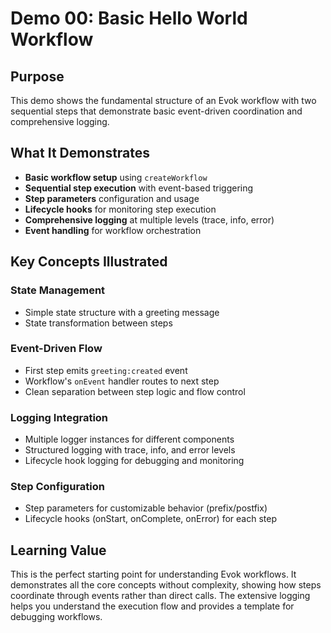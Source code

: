 # Demo 00: Basic Hello World Workflow

## Purpose

This demo shows the fundamental structure of an Evok workflow with two sequential steps that demonstrate basic event-driven coordination and comprehensive logging.

## What It Demonstrates

- **Basic workflow setup** using `createWorkflow`
- **Sequential step execution** with event-based triggering
- **Step parameters** configuration and usage
- **Lifecycle hooks** for monitoring step execution
- **Comprehensive logging** at multiple levels (trace, info, error)
- **Event handling** for workflow orchestration

## Key Concepts Illustrated

### State Management

- Simple state structure with a greeting message
- State transformation between steps

### Event-Driven Flow

- First step emits `greeting:created` event
- Workflow's `onEvent` handler routes to next step
- Clean separation between step logic and flow control

### Logging Integration

- Multiple logger instances for different components
- Structured logging with trace, info, and error levels
- Lifecycle hook logging for debugging and monitoring

### Step Configuration

- Step parameters for customizable behavior (prefix/postfix)
- Lifecycle hooks (onStart, onComplete, onError) for each step

## Learning Value

This is the perfect starting point for understanding Evok workflows. It demonstrates all the core concepts without complexity, showing how steps coordinate through events rather than direct calls. The extensive logging helps you understand the execution flow and provides a template for debugging workflows.
